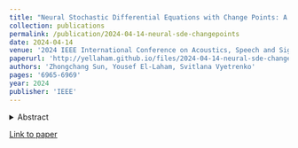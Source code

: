 ```yaml
---
title: "Neural Stochastic Differential Equations with Change Points: A Generative Adversarial Approach"
collection: publications
permalink: /publication/2024-04-14-neural-sde-changepoints
date: 2024-04-14
venue: '2024 IEEE International Conference on Acoustics, Speech and Signal Processing (ICASSP)' 
paperurl: 'http://yellaham.github.io/files/2024-04-14-neural-sde-changepoints.pdf'
authors: 'Zhongchang Sun, Yousef El-Laham, Svitlana Vyetrenko'
pages: '6965-6969'
year: 2024
publisher: 'IEEE'
---
```


<details>
<summary>Abstract</summary>
<br>
Stochastic differential equations (SDEs) have been widely used to model real world random phenomena. 
Existing works mainly focus on the case where the time series is modeled by a single SDE, which might be restrictive 
for modeling time series with distributional shift. In this work, we propose a change point detection algorithm for
time series modeled as neural SDEs. Given a time series dataset, the proposed method jointly learns the unknown change 
points and the parameters of distinct neural SDE models corresponding to each change point. Specifically, the SDEs are 
learned under the framework of generative adversarial networks (GANs) and the change points are detected based on the 
output of the GAN discriminator in a forward pass. Numerical results on both synthetic and real datasets are provided 
to validate the performance of the algorithm in comparison to classical change point detection benchmarks, standard 
GAN-based neural SDEs, and other state-of-the-art deep generative models for time series data
</details>

[Link to paper](http://yellaham.github.io/files/2024-04-14-neural-sde-changepoints.pdf)